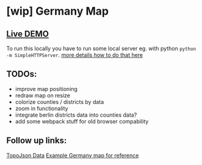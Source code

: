# [wip] Germany Map

## [Live DEMO](https://d3-map-testing.netlify.app/)

To run this locally you have to run some local server eg. with python `python -m SimpleHTTPServer`.
[more details how to do that here](https://developer.mozilla.org/en-US/docs/Learn/Common_questions/set_up_a_local_testing_server)


## TODOs:
- improve map positioning
- redraw map on resize
- colorize counties / districts by data
- zoom in functionality
- integrate berlin districts data into counties data?
- add some webpack stuff for old browser compability


## Follow up links:
[TopoJson Data](https://github.com/AliceWi/TopoJSON-Germany)
[Example Germany map for reference](https://ramiro.org/map/deu/foreign-population/)